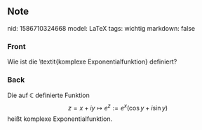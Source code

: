## Note
nid: 1586710324668
model: LaTeX
tags: wichtig
markdown: false

### Front
Wie ist die \textit{komplexe Exponentialfunktion} definiert?

### Back
Die auf $\mathbb{C}$ definierte Funktion
$$
z=x+i y \mapsto e^{z}:=e^{x}(\cos y+i \sin y)
$$
heißt komplexe Exponentialfunktion.
